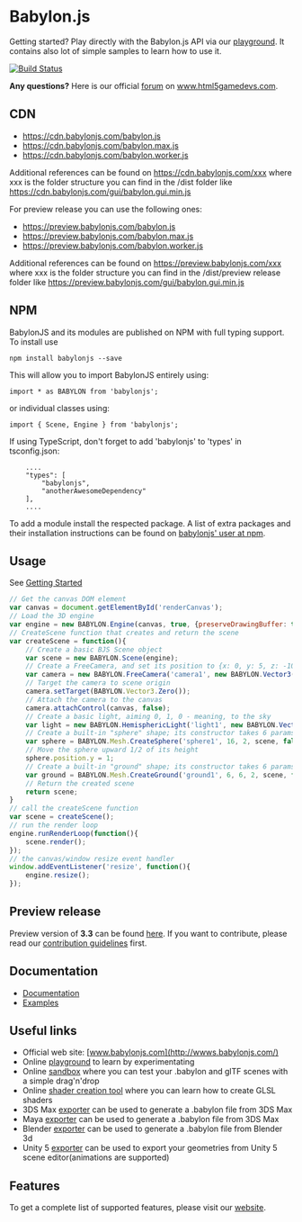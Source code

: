Babylon.js
==========

Getting started? Play directly with the Babylon.js API via our [playground](http://www.babylonjs.com/playground). It contains also lot of simple samples to learn how to use it.

[![Build Status](https://travis-ci.org/BabylonJS/Babylon.js.svg)](https://travis-ci.org/BabylonJS/Babylon.js) 

**Any questions?** Here is our official [forum](http://www.html5gamedevs.com/forum/16-babylonjs/) on www.html5gamedevs.com.

## CDN
- https://cdn.babylonjs.com/babylon.js
- https://cdn.babylonjs.com/babylon.max.js
- https://cdn.babylonjs.com/babylon.worker.js

Additional references can be found on https://cdn.babylonjs.com/xxx where xxx is the folder structure you can find in the /dist folder like https://cdn.babylonjs.com/gui/babylon.gui.min.js

For preview release you can use the following ones:

- https://preview.babylonjs.com/babylon.js
- https://preview.babylonjs.com/babylon.max.js
- https://preview.babylonjs.com/babylon.worker.js

Additional references can be found on https://preview.babylonjs.com/xxx where xxx is the folder structure you can find in the /dist/preview release folder like https://preview.babylonjs.com/gui/babylon.gui.min.js

## NPM

BabylonJS and its modules are published on NPM with full typing support. To install use

```
npm install babylonjs --save
```

This will allow you to import BabylonJS entirely using:

```
import * as BABYLON from 'babylonjs';
```

or individual classes using:

```
import { Scene, Engine } from 'babylonjs';
```

If using TypeScript, don't forget to add 'babylonjs' to 'types' in tsconfig.json:

```
    ....
    "types": [
        "babylonjs",
        "anotherAwesomeDependency"
    ],
    ....
```

To add a module install the respected package. A list of extra packages and their installation instructions can be found on [babylonjs' user at npm](https://www.npmjs.com/~babylonjs).

## Usage
See [Getting Started](http://doc.babylonjs.com/#getting-started)
```javascript
// Get the canvas DOM element
var canvas = document.getElementById('renderCanvas');
// Load the 3D engine
var engine = new BABYLON.Engine(canvas, true, {preserveDrawingBuffer: true, stencil: true});
// CreateScene function that creates and return the scene
var createScene = function(){
    // Create a basic BJS Scene object
    var scene = new BABYLON.Scene(engine);
    // Create a FreeCamera, and set its position to {x: 0, y: 5, z: -10}
    var camera = new BABYLON.FreeCamera('camera1', new BABYLON.Vector3(0, 5, -10), scene);
    // Target the camera to scene origin
    camera.setTarget(BABYLON.Vector3.Zero());
    // Attach the camera to the canvas
    camera.attachControl(canvas, false);
    // Create a basic light, aiming 0, 1, 0 - meaning, to the sky
    var light = new BABYLON.HemisphericLight('light1', new BABYLON.Vector3(0, 1, 0), scene);
    // Create a built-in "sphere" shape; its constructor takes 6 params: name, segment, diameter, scene, updatable, sideOrientation
    var sphere = BABYLON.Mesh.CreateSphere('sphere1', 16, 2, scene, false, BABYLON.Mesh.FRONTSIDE);
    // Move the sphere upward 1/2 of its height
    sphere.position.y = 1;
    // Create a built-in "ground" shape; its constructor takes 6 params : name, width, height, subdivision, scene, updatable
    var ground = BABYLON.Mesh.CreateGround('ground1', 6, 6, 2, scene, false);
    // Return the created scene
    return scene;
}
// call the createScene function
var scene = createScene();
// run the render loop
engine.runRenderLoop(function(){
    scene.render();
});
// the canvas/window resize event handler
window.addEventListener('resize', function(){
    engine.resize();
});
```
## Preview release

Preview version of **3.3** can be found [here](https://github.com/BabylonJS/Babylon.js/tree/master/dist/preview%20release).
If you want to contribute, please read our [contribution guidelines](https://github.com/BabylonJS/Babylon.js/blob/master/contributing.md) first.

## Documentation
- [Documentation](https://doc.babylonjs.com)
- [Examples](https://doc.babylonjs.com/examples)

## Useful links

 - Official web site: [www.babylonjs.com](http://wwws.babylonjs.com/)
 - Online [playground](https://playground.babylonjs.com/) to learn by experimentating
 - Online [sandbox](https://www.babylonjs.com/sandbox) where you can test your .babylon and glTF scenes with a simple drag'n'drop
 - Online [shader creation tool](https://www.babylonjs.com/cyos/) where you can learn how to create GLSL shaders
 - 3DS Max [exporter](https://github.com/BabylonJS/Exporters/tree/master/3ds%20Max) can be used to generate a .babylon file from 3DS Max
 - Maya [exporter](https://github.com/BabylonJS/Exporters/tree/master/Maya) can be used to generate a .babylon file from 3DS Max
 - Blender [exporter](https://github.com/BabylonJS/Exporters/tree/master/Blender) can be used to generate a .babylon file from Blender 3d
 - Unity 5 [exporter](https://github.com/BabylonJS/Exporters/tree/master/Unity%205) can be used to export your geometries from Unity 5 scene editor(animations are supported)

## Features
To get a complete list of supported features, please visit our [website](http://www.babylonjs.com/#specifications).
